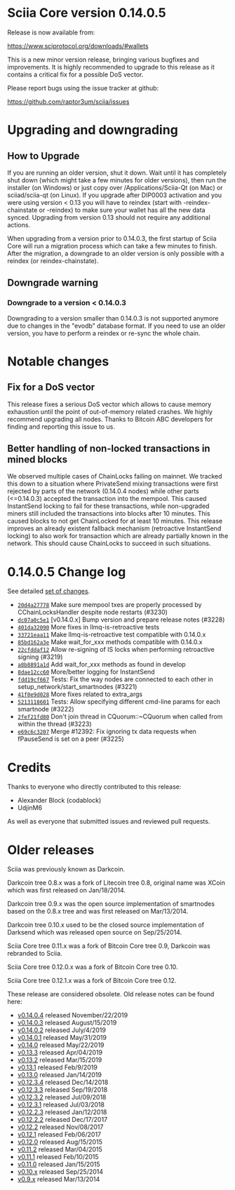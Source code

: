 Sciia Core version 0.14.0.5
==========================

Release is now available from:

  <https://www.sciprotocol.org/downloads/#wallets>

This is a new minor version release, bringing various bugfixes and improvements.
It is highly recommended to upgrade to this release as it contains a critical
fix for a possible DoS vector.

Please report bugs using the issue tracker at github:

  <https://github.com/raptor3um/sciia/issues>


Upgrading and downgrading
=========================

How to Upgrade
--------------

If you are running an older version, shut it down. Wait until it has completely
shut down (which might take a few minutes for older versions), then run the
installer (on Windows) or just copy over /Applications/Sciia-Qt (on Mac) or
sciiad/sciia-qt (on Linux). If you upgrade after DIP0003 activation and you were
using version < 0.13 you will have to reindex (start with -reindex-chainstate
or -reindex) to make sure your wallet has all the new data synced. Upgrading from
version 0.13 should not require any additional actions.

When upgrading from a version prior to 0.14.0.3, the
first startup of Sciia Core will run a migration process which can take a few minutes
to finish. After the migration, a downgrade to an older version is only possible with
a reindex (or reindex-chainstate).

Downgrade warning
-----------------

### Downgrade to a version < 0.14.0.3

Downgrading to a version smaller than 0.14.0.3 is not supported anymore due to changes
in the "evodb" database format. If you need to use an older version, you have to perform
a reindex or re-sync the whole chain.

Notable changes
===============

Fix for a DoS vector
--------------------

This release fixes a serious DoS vector which allows to cause memory exhaustion until the point of
out-of-memory related crashes. We highly recommend upgrading all nodes. Thanks to Bitcoin ABC
developers for finding and reporting this issue to us.

Better handling of non-locked transactions in mined blocks
----------------------------------------------------------

We observed multiple cases of ChainLocks failing on mainnet. We tracked this down to a situation where
PrivateSend mixing transactions were first rejected by parts of the network (0.14.0.4 nodes) while other parts
(<=0.14.0.3) accepted the transaction into the mempool. This caused InstantSend locking to fail for these
transactions, while non-upgraded miners still included the transactions into blocks after 10 minutes.
This caused blocks to not get ChainLocked for at least 10 minutes. This release improves an already existent
fallback mechanism (retroactive InstantSend locking) to also work for transaction which are already partially
known in the network. This should cause ChainLocks to succeed in such situations.

0.14.0.5 Change log
===================

See detailed [set of changes](https://github.com/raptor3um/sciia/compare/v0.14.0.4...sciia:v0.14.0.5).

- [`20d4a27778`](https://github.com/raptor3um/sciia/commit/dc07a0c5e1) Make sure mempool txes are properly processed by CChainLocksHandler despite node restarts (#3230)
- [`dc07a0c5e1`](https://github.com/raptor3um/sciia/commit/dc07a0c5e1) [v0.14.0.x] Bump version and prepare release notes (#3228)
- [`401da32090`](https://github.com/raptor3um/sciia/commit/401da32090) More fixes in llmq-is-retroactive tests
- [`33721eaa11`](https://github.com/raptor3um/sciia/commit/33721eaa11) Make llmq-is-retroactive test compatible with 0.14.0.x
- [`85bd162a3e`](https://github.com/raptor3um/sciia/commit/85bd162a3e) Make wait_for_xxx methods compatible with 0.14.0.x
- [`22cfddaf12`](https://github.com/raptor3um/sciia/commit/22cfddaf12) Allow re-signing of IS locks when performing retroactive signing (#3219)
- [`a8b8891a1d`](https://github.com/raptor3um/sciia/commit/a8b8891a1d) Add wait_for_xxx methods as found in develop
- [`8dae12cc60`](https://github.com/raptor3um/sciia/commit/8dae12cc60) More/better logging for InstantSend
- [`fdd19cf667`](https://github.com/raptor3um/sciia/commit/fdd19cf667) Tests: Fix the way nodes are connected to each other in setup_network/start_smartnodes (#3221)
- [`41f0e9d028`](https://github.com/raptor3um/sciia/commit/41f0e9d028) More fixes related to extra_args
- [`5213118601`](https://github.com/raptor3um/sciia/commit/5213118601) Tests: Allow specifying different cmd-line params for each smartnode (#3222)
- [`2fef21fd80`](https://github.com/raptor3um/sciia/commit/2fef21fd80) Don't join thread in CQuorum::~CQuorum when called from within the thread (#3223)
- [`e69c6c3207`](https://github.com/raptor3um/sciia/commit/e69c6c3207) Merge #12392: Fix ignoring tx data requests when fPauseSend is set on a peer (#3225)

Credits
=======

Thanks to everyone who directly contributed to this release:

- Alexander Block (codablock)
- UdjinM6

As well as everyone that submitted issues and reviewed pull requests.

Older releases
==============

Sciia was previously known as Darkcoin.

Darkcoin tree 0.8.x was a fork of Litecoin tree 0.8, original name was XCoin
which was first released on Jan/18/2014.

Darkcoin tree 0.9.x was the open source implementation of smartnodes based on
the 0.8.x tree and was first released on Mar/13/2014.

Darkcoin tree 0.10.x used to be the closed source implementation of Darksend
which was released open source on Sep/25/2014.

Sciia Core tree 0.11.x was a fork of Bitcoin Core tree 0.9,
Darkcoin was rebranded to Sciia.

Sciia Core tree 0.12.0.x was a fork of Bitcoin Core tree 0.10.

Sciia Core tree 0.12.1.x was a fork of Bitcoin Core tree 0.12.

These release are considered obsolete. Old release notes can be found here:

- [v0.14.0.4](https://github.com/raptor3um/sciia/blob/master/doc/release-notes/sciia/release-notes-0.14.0.4.md) released November/22/2019
- [v0.14.0.3](https://github.com/raptor3um/sciia/blob/master/doc/release-notes/sciia/release-notes-0.14.0.3.md) released August/15/2019
- [v0.14.0.2](https://github.com/raptor3um/sciia/blob/master/doc/release-notes/sciia/release-notes-0.14.0.2.md) released July/4/2019
- [v0.14.0.1](https://github.com/raptor3um/sciia/blob/master/doc/release-notes/sciia/release-notes-0.14.0.1.md) released May/31/2019
- [v0.14.0](https://github.com/raptor3um/sciia/blob/master/doc/release-notes/sciia/release-notes-0.14.0.md) released May/22/2019
- [v0.13.3](https://github.com/raptor3um/sciia/blob/master/doc/release-notes/sciia/release-notes-0.13.3.md) released Apr/04/2019
- [v0.13.2](https://github.com/raptor3um/sciia/blob/master/doc/release-notes/sciia/release-notes-0.13.2.md) released Mar/15/2019
- [v0.13.1](https://github.com/raptor3um/sciia/blob/master/doc/release-notes/sciia/release-notes-0.13.1.md) released Feb/9/2019
- [v0.13.0](https://github.com/raptor3um/sciia/blob/master/doc/release-notes/sciia/release-notes-0.13.0.md) released Jan/14/2019
- [v0.12.3.4](https://github.com/raptor3um/sciia/blob/master/doc/release-notes/sciia/release-notes-0.12.3.4.md) released Dec/14/2018
- [v0.12.3.3](https://github.com/raptor3um/sciia/blob/master/doc/release-notes/sciia/release-notes-0.12.3.3.md) released Sep/19/2018
- [v0.12.3.2](https://github.com/raptor3um/sciia/blob/master/doc/release-notes/sciia/release-notes-0.12.3.2.md) released Jul/09/2018
- [v0.12.3.1](https://github.com/raptor3um/sciia/blob/master/doc/release-notes/sciia/release-notes-0.12.3.1.md) released Jul/03/2018
- [v0.12.2.3](https://github.com/raptor3um/sciia/blob/master/doc/release-notes/sciia/release-notes-0.12.2.3.md) released Jan/12/2018
- [v0.12.2.2](https://github.com/raptor3um/sciia/blob/master/doc/release-notes/sciia/release-notes-0.12.2.2.md) released Dec/17/2017
- [v0.12.2](https://github.com/raptor3um/sciia/blob/master/doc/release-notes/sciia/release-notes-0.12.2.md) released Nov/08/2017
- [v0.12.1](https://github.com/raptor3um/sciia/blob/master/doc/release-notes/sciia/release-notes-0.12.1.md) released Feb/06/2017
- [v0.12.0](https://github.com/raptor3um/sciia/blob/master/doc/release-notes/sciia/release-notes-0.12.0.md) released Aug/15/2015
- [v0.11.2](https://github.com/raptor3um/sciia/blob/master/doc/release-notes/sciia/release-notes-0.11.2.md) released Mar/04/2015
- [v0.11.1](https://github.com/raptor3um/sciia/blob/master/doc/release-notes/sciia/release-notes-0.11.1.md) released Feb/10/2015
- [v0.11.0](https://github.com/raptor3um/sciia/blob/master/doc/release-notes/sciia/release-notes-0.11.0.md) released Jan/15/2015
- [v0.10.x](https://github.com/raptor3um/sciia/blob/master/doc/release-notes/sciia/release-notes-0.10.0.md) released Sep/25/2014
- [v0.9.x](https://github.com/raptor3um/sciia/blob/master/doc/release-notes/sciia/release-notes-0.9.0.md) released Mar/13/2014


